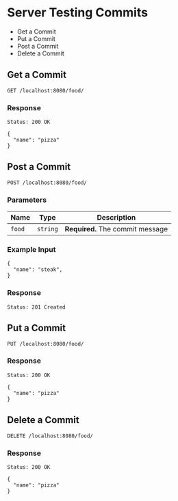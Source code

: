 # **Server Testing Commits**
* Get a Commit
* Put a Commit
* Post a Commit
* Delete a Commit


## Get a Commit
`GET /localhost:8080/food/`

### Response
`Status: 200 OK`
```
{
  "name": "pizza"
}
```

## Post a Commit
`POST /localhost:8080/food/`

### Parameters
**Name** |	**Type**	|  **Description**
--- | --- | ---
`food` | `string` |  **Required.** The commit message

### Example Input

```
{
  "name": "steak",
}
```

### Response
```
Status: 201 Created
```

## Put a Commit
`PUT /localhost:8080/food/`

### Response
`Status: 200 OK`
```
{
  "name": "pizza"
}
```

## Delete a Commit
`DELETE /localhost:8080/food/`

### Response
`Status: 200 OK`
```
{
  "name": "pizza"
}
```
